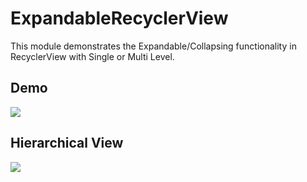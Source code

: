 # ExpandableRecyclerView

This module demonstrates the Expandable/Collapsing functionality in RecyclerView with Single or Multi Level.

## Demo

<a href="https://gifs.com/gif/expandablerecyclerview-86WWEL"><img src="https://j.gifs.com/86WWEL.gif"/></a>

## Hierarchical View

<a href="https://gifs.com/gif/expandablerecyclerview-1rEEBj"><img src="https://j.gifs.com/1rEEBj.gif"/></a>

